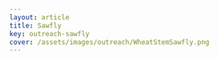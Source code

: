 ```yaml
---
layout: article
title: Sawfly
key: outreach-sawfly
cover: /assets/images/outreach/WheatStemSawfly.png
---
```

